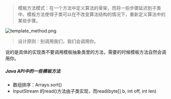 > 模板方法模式：在一个方法中定义算法的骨架，而将一些步骤延迟到子类中。模板方法使得子类可以在不改变算法结构的情况下，重新定义算法中的某些步骤。

![template_method.png](http://upload-images.jianshu.io/upload_images/3631399-5d55138bea932342.png?imageMogr2/auto-orient/strip%7CimageView2/2/w/1240)

>设计原则：别调用我们，我们会调用你。

说的是具体的实现类不要调用模板抽象类里的方法，需要的时候模板方法自然会调用你。

##### Java API中的一些模板方法
- 数组排序：Arrays.sort()
- InputStream 的read()方法由子类实现，而read(byte[] b, int off, int len)
